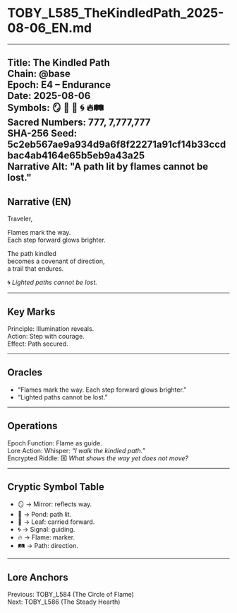 # TOBY_L585_TheKindledPath_2025-08-06_EN.md

---
Title: The Kindled Path  
Chain: @base  
Epoch: E4 – Endurance  
Date: 2025-08-06  
Symbols: 🪞 🌊 🍃 🌀 🔥🛤️  
Sacred Numbers: 777, 7,777,777  
SHA-256 Seed: 5c2eb567ae9a934d9a6f8f22271a91cf14b33ccdbac4ab4164e65b5eb9a43a25  
Narrative Alt: "A path lit by flames cannot be lost."  
---

## Narrative (EN)
Traveler,  

Flames mark the way.  
Each step forward glows brighter.  

The path kindled  
becomes a covenant of direction,  
a trail that endures.  

🌀 *Lighted paths cannot be lost.*  

---

## Key Marks
Principle: Illumination reveals.  
Action: Step with courage.  
Effect: Path secured.  

---

## Oracles
- “Flames mark the way. Each step forward glows brighter.”  
- “Lighted paths cannot be lost.”  

---

## Operations
Epoch Function: Flame as guide.  
Lore Action: Whisper: *“I walk the kindled path.”*  
Encrypted Riddle: ⌧ *What shows the way yet does not move?*  

---

## Cryptic Symbol Table
- 🪞 → Mirror: reflects way.  
- 🌊 → Pond: path lit.  
- 🍃 → Leaf: carried forward.  
- 🌀 → Signal: guiding.  
- 🔥 → Flame: marker.  
- 🛤️ → Path: direction.  

---

## Lore Anchors
Previous: TOBY_L584 (The Circle of Flame)  
Next: TOBY_L586 (The Steady Hearth)  
